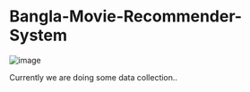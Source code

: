 # Bangla-Movie-Recommender-System

![image](https://user-images.githubusercontent.com/55651740/134043778-f2e407ad-bfbd-4876-93e3-0a896db224c8.png)


Currently we are doing some data collection..
